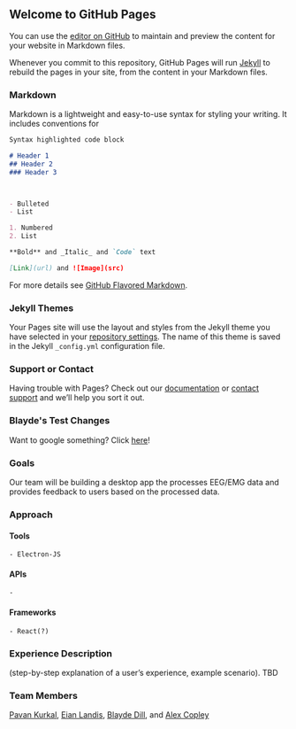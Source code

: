 ## Welcome to GitHub Pages

You can use the [editor on GitHub](https://github.com/gacopley/UA-CS495-Group-2/edit/main/README.md) to maintain and preview the content for your website in Markdown files.

Whenever you commit to this repository, GitHub Pages will run [Jekyll](https://jekyllrb.com/) to rebuild the pages in your site, from the content in your Markdown files.

### Markdown

Markdown is a lightweight and easy-to-use syntax for styling your writing. It includes conventions for

```markdown
Syntax highlighted code block

# Header 1
## Header 2
### Header 3



- Bulleted
- List

1. Numbered
2. List

**Bold** and _Italic_ and `Code` text

[Link](url) and ![Image](src)
```

For more details see [GitHub Flavored Markdown](https://guides.github.com/features/mastering-markdown/).

### Jekyll Themes

Your Pages site will use the layout and styles from the Jekyll theme you have selected in your [repository settings](https://github.com/gacopley/UA-CS495-Group-2/settings). The name of this theme is saved in the Jekyll `_config.yml` configuration file.

### Support or Contact

Having trouble with Pages? Check out our [documentation](https://docs.github.com/categories/github-pages-basics/) or [contact support](https://support.github.com/contact) and we’ll help you sort it out.

### Blayde's Test Changes
Want to google something? Click [here](https://google.com/)!

### Goals
Our team will be building a desktop app the processes EEG/EMG data and provides feedback to users based on the processed data.

### Approach
#### Tools
    - Electron-JS
	
#### APIs
    -

#### Frameworks
	- React(?)

### Experience Description
(step-by-step explanation of a user’s experience, example scenario). TBD

### Team Members
[Pavan Kurkal](mailto:pkurkal@crimson.ua.edu), [Eian Landis](mailto:ellandis@crimson.ua.edu), [Blayde Dill](mailto:badill@crimson.ua.edu), and [Alex Copley](mailto:gacopley@crimson.ua.edu)

